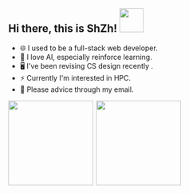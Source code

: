 ## Hi there, this is ShZh! <img src='https://github.githubassets.com/images/mona-whisper.gif' width=48 height=48 />

- 🌐 I used to be a full-stack web developer.
- 🤖️ I love AI, especially reinforce learning.
- 🖥 I've been revising CS design recently .
- ⚡ Currently I'm interested in HPC.
- 💬 Please advice through my email.

<div style="display:flex">
 <img src='https://github-readme-stats.vercel.app/api?username=Sh-Zh-7&show_icons=true&count_private=true' height=170 align="left" />
 <img src='https://github-readme-stats.vercel.app/api/top-langs/?username=Sh-Zh-7&layout=compact' height=170 align="right"/>
</div>
